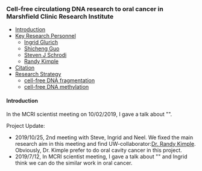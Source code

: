 <!-- markdown-toc start - Don't edit this section. Run M-x markdown-toc-refresh-toc -->
### Cell-free circulationg DNA research to oral cancer in Marshfield Clinic Research Institute
- [Introduction](#introduction)
- [Key Research Personnel](#introduction)
  - [Ingrid Glurich](https://www.marshfieldresearch.org/profiles/5891)
  - [Shicheng Guo](https://scholar.google.com/citations?user=BixB4TsAAAAJ&hl=en&oi=ao)
  - [Steven J Schrodi](https://scholar.google.com/citations?user=WM-TwVQAAAAJ&hl=en)
  - [Randy Kimple](https://www.humonc.wisc.edu/team_member/randall-kimple/)
- [Citation](#citation)
- [Research Strategy](#quick-tutorial)
  - [cell-free DNA fragmentation](#single-variant-tests)
  - [cell-free DNA methylation](#groupwise-tests)
 #### Introduction

In the MCRI scientist meeting on 10/02/2019, I gave a talk about "". 


Project Update:

* 2019/10/25, 2nd meeting with Steve, Ingrid and Neel. We fixed the main research aim in this meeting and find UW-collaborator:[Dr. Randy Kimple](https://www.humonc.wisc.edu/team_member/randall-kimple/). Obviously, Dr. Kimple prefer to do oral cavity cancer in this project. 
* 2019/7/12, In MCRI scientist meeting, I gave a talk about "" and Ingrid think we can do the similar work in oral cancer. 
